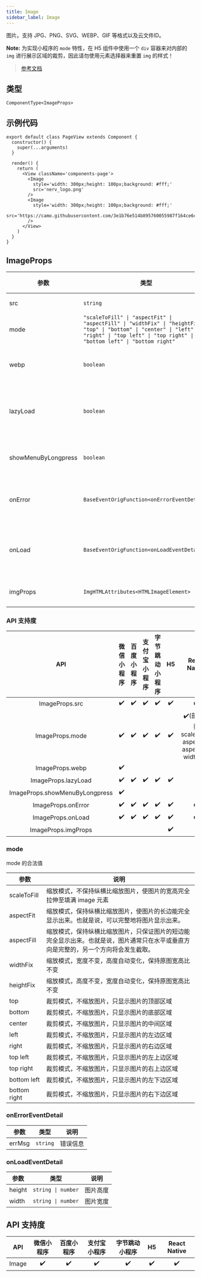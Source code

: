 ```yaml
---
title: Image
sidebar_label: Image
---
```


图片。支持 JPG、PNG、SVG、WEBP、GIF 等格式以及云文件ID。

**Note:** 为实现小程序的 `mode` 特性，在 H5 组件中使用一个 `div` 容器来对内部的 `img` 进行展示区域的裁剪，因此请勿使用元素选择器来重置 `img` 的样式！

> [参考文档](https://developers.weixin.qq.com/miniprogram/dev/component/image.html)

## 类型

```tsx
ComponentType<ImageProps>
```

## 示例代码

```tsx
export default class PageView extends Component {
  constructor() {
    super(...arguments)
  }

  render() {
    return (
      <View className='components-page'>
        <Image
          style='width: 300px;height: 100px;background: #fff;'
          src='nerv_logo.png'
        />
        <Image
          style='width: 300px;height: 100px;background: #fff;'
          src='https://camo.githubusercontent.com/3e1b76e514b895760055987f164ce6c95935a3aa/687474703a2f2f73746f726167652e333630627579696d672e636f6d2f6d74642f686f6d652f6c6f676f2d3278313531333833373932363730372e706e67'
        />
      </View>
    )
  }
}
```

## ImageProps

<table>
  <thead>
    <tr>
      <th>参数</th>
      <th>类型</th>
      <th style={{ textAlign: "center"}}>默认值</th>
      <th style={{ textAlign: "center"}}>必填</th>
      <th>说明</th>
    </tr>
  </thead>
  <tbody>
    <tr>
      <td>src</td>
      <td><code>string</code></td>
      <td style={{ textAlign: "center"}}></td>
      <td style={{ textAlign: "center"}}>是</td>
      <td>图片资源地址</td>
    </tr>
    <tr>
      <td>mode</td>
      <td><code>&quot;scaleToFill&quot; | &quot;aspectFit&quot; | &quot;aspectFill&quot; | &quot;widthFix&quot; | &quot;heightFix&quot; | &quot;top&quot; | &quot;bottom&quot; | &quot;center&quot; | &quot;left&quot; | &quot;right&quot; | &quot;top left&quot; | &quot;top right&quot; | &quot;bottom left&quot; | &quot;bottom right&quot;</code></td>
      <td style={{ textAlign: "center"}}><code>&quot;scaleToFill&quot;</code></td>
      <td style={{ textAlign: "center"}}>否</td>
      <td>图片裁剪、缩放的模式</td>
    </tr>
    <tr>
      <td>webp</td>
      <td><code>boolean</code></td>
      <td style={{ textAlign: "center"}}><code>false</code></td>
      <td style={{ textAlign: "center"}}>否</td>
      <td>默认不解析 webP 格式，只支持网络资源</td>
    </tr>
    <tr>
      <td>lazyLoad</td>
      <td><code>boolean</code></td>
      <td style={{ textAlign: "center"}}><code>false</code></td>
      <td style={{ textAlign: "center"}}>否</td>
      <td>图片懒加载。只针对 page 与 scroll-view 下的 image 有效</td>
    </tr>
    <tr>
      <td>showMenuByLongpress</td>
      <td><code>boolean</code></td>
      <td style={{ textAlign: "center"}}><code>false</code></td>
      <td style={{ textAlign: "center"}}>否</td>
      <td>开启长按图片显示识别小程序码菜单</td>
    </tr>
    <tr>
      <td>onError</td>
      <td><code>BaseEventOrigFunction&lt;onErrorEventDetail&gt;</code></td>
      <td style={{ textAlign: "center"}}></td>
      <td style={{ textAlign: "center"}}>否</td>
      <td>当错误发生时，发布到 AppService 的事件名，事件对象</td>
    </tr>
    <tr>
      <td>onLoad</td>
      <td><code>BaseEventOrigFunction&lt;onLoadEventDetail&gt;</code></td>
      <td style={{ textAlign: "center"}}></td>
      <td style={{ textAlign: "center"}}>否</td>
      <td>当图片载入完毕时，发布到 AppService 的事件名，事件对象</td>
    </tr>
    <tr>
      <td>imgProps</td>
      <td><code>ImgHTMLAttributes&lt;HTMLImageElement&gt;</code></td>
      <td style={{ textAlign: "center"}}></td>
      <td style={{ textAlign: "center"}}>否</td>
      <td>为 img 标签额外增加的属性</td>
    </tr>
  </tbody>
</table>

### API 支持度

| API | 微信小程序 | 百度小程序 | 支付宝小程序 | 字节跳动小程序 | H5 | React Native |
| :---: | :---: | :---: | :---: | :---: | :---: | :---: |
| ImageProps.src | ✔️ | ✔️ | ✔️ | ✔️ | ✔️ | ✔️ |
| ImageProps.mode | ✔️ | ✔️ | ✔️ | ✔️ | ✔️ | ✔️(部分支持 scaleToFill, aspectFit, aspectFill, widthFix) |
| ImageProps.webp | ✔️ |  |  |  |  |  |
| ImageProps.lazyLoad | ✔️ | ✔️ | ✔️ | ✔️ | ✔️ |  |
| ImageProps.showMenuByLongpress | ✔️ |  |  |  |  |  |
| ImageProps.onError | ✔️ | ✔️ | ✔️ | ✔️ | ✔️ | ✔️ |
| ImageProps.onLoad | ✔️ | ✔️ | ✔️ | ✔️ | ✔️ | ✔️ |
| ImageProps.imgProps |  |  |  |  | ✔️ |  |

### mode

mode 的合法值

<table>
  <thead>
    <tr>
      <th>参数</th>
      <th>说明</th>
    </tr>
  </thead>
  <tbody>
    <tr>
      <td>scaleToFill</td>
      <td>缩放模式，不保持纵横比缩放图片，使图片的宽高完全拉伸至填满 image 元素</td>
    </tr>
    <tr>
      <td>aspectFit</td>
      <td>缩放模式，保持纵横比缩放图片，使图片的长边能完全显示出来。也就是说，可以完整地将图片显示出来。</td>
    </tr>
    <tr>
      <td>aspectFill</td>
      <td>缩放模式，保持纵横比缩放图片，只保证图片的短边能完全显示出来。也就是说，图片通常只在水平或垂直方向是完整的，另一个方向将会发生截取。</td>
    </tr>
    <tr>
      <td>widthFix</td>
      <td>缩放模式，宽度不变，高度自动变化，保持原图宽高比不变</td>
    </tr>
    <tr>
      <td>heightFix</td>
      <td>缩放模式，高度不变，宽度自动变化，保持原图宽高比不变</td>
    </tr>
    <tr>
      <td>top</td>
      <td>裁剪模式，不缩放图片，只显示图片的顶部区域</td>
    </tr>
    <tr>
      <td>bottom</td>
      <td>裁剪模式，不缩放图片，只显示图片的底部区域</td>
    </tr>
    <tr>
      <td>center</td>
      <td>裁剪模式，不缩放图片，只显示图片的中间区域</td>
    </tr>
    <tr>
      <td>left</td>
      <td>裁剪模式，不缩放图片，只显示图片的左边区域</td>
    </tr>
    <tr>
      <td>right</td>
      <td>裁剪模式，不缩放图片，只显示图片的右边区域</td>
    </tr>
    <tr>
      <td>top left</td>
      <td>裁剪模式，不缩放图片，只显示图片的左上边区域</td>
    </tr>
    <tr>
      <td>top right</td>
      <td>裁剪模式，不缩放图片，只显示图片的右上边区域</td>
    </tr>
    <tr>
      <td>bottom left</td>
      <td>裁剪模式，不缩放图片，只显示图片的左下边区域</td>
    </tr>
    <tr>
      <td>bottom right</td>
      <td>裁剪模式，不缩放图片，只显示图片的右下边区域</td>
    </tr>
  </tbody>
</table>

### onErrorEventDetail

<table>
  <thead>
    <tr>
      <th>参数</th>
      <th>类型</th>
      <th>说明</th>
    </tr>
  </thead>
  <tbody>
    <tr>
      <td>errMsg</td>
      <td><code>string</code></td>
      <td>错误信息</td>
    </tr>
  </tbody>
</table>

### onLoadEventDetail

<table>
  <thead>
    <tr>
      <th>参数</th>
      <th>类型</th>
      <th>说明</th>
    </tr>
  </thead>
  <tbody>
    <tr>
      <td>height</td>
      <td><code>string | number</code></td>
      <td>图片高度</td>
    </tr>
    <tr>
      <td>width</td>
      <td><code>string | number</code></td>
      <td>图片宽度</td>
    </tr>
  </tbody>
</table>

## API 支持度

| API | 微信小程序 | 百度小程序 | 支付宝小程序 | 字节跳动小程序 | H5 | React Native |
| :---: | :---: | :---: | :---: | :---: | :---: | :---: |
| Image | ✔️ | ✔️ | ✔️ | ✔️ | ✔️ | ✔️ |
